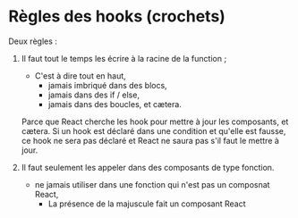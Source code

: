 # **Règles des hooks (crochets)**

Deux règles :
1. Il faut tout le temps les écrire à la racine de la function ;
    * C'est à dire tout en haut,  
        * jamais imbriqué dans des blocs,  
        * jamais dans des if / else,
        * jamais dans des boucles, et cætera.  
          
   Parce que React cherche les hook pour mettre à jour les composants, et cætera.
   Si un hook est déclaré dans une condition et qu'elle est fausse, ce hook ne sera pas déclaré et React ne saura pas s'il faut le mettre à jour.  
2. Il faut seulement les appeler dans des composants de type fonction.
    * ne jamais utiliser dans une fonction qui n'est pas un composnat React,  
        * La présence de la majuscule fait un composant React  